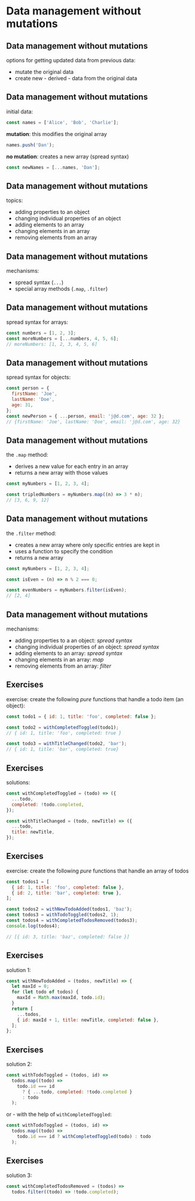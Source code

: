 # Data management without mutations

## Data management without mutations

options for getting updated data from previous data:

- mutate the original data
- create new - derived - data from the original data

## Data management without mutations

initial data:

```js
const names = ['Alice', 'Bob', 'Charlie'];
```

**mutation**: this modifies the original array

```js
names.push('Dan');
```

**no mutation**: creates a new array (spread syntax)

```js
const newNames = [...names, 'Dan'];
```

## Data management without mutations

topics:

- adding properties to an object
- changing individual properties of an object
- adding elements to an array
- changing elements in an array
- removing elements from an array

## Data management without mutations

mechanisms:

- spread syntax (`...`)
- special array methods (`.map`, `.filter`)

## Data management without mutations

spread syntax for arrays:

```js
const numbers = [1, 2, 3];
const moreNumbers = [...numbers, 4, 5, 6];
// moreNumbers: [1, 2, 3, 4, 5, 6]
```

## Data management without mutations

spread syntax for objects:

```js
const person = {
  firstName: 'Joe',
  lastName: 'Doe',
  age: 31,
};
const newPerson = { ...person, email: 'j@d.com', age: 32 };
// {firstName: 'Joe', lastName: 'Doe', email: 'j@d.com', age: 32}
```

## Data management without mutations

the `.map` method:

- derives a new value for each entry in an array
- returns a new array with those values

```js
const myNumbers = [1, 2, 3, 4];

const tripledNumbers = myNumbers.map((n) => 3 * n);
// [3, 6, 9, 12]
```

## Data management without mutations

the `.filter` method:

- creates a new array where only specific entries are kept in
- uses a function to specify the condition
- returns a new array

```js
const myNumbers = [1, 2, 3, 4];

const isEven = (n) => n % 2 === 0;

const evenNumbers = myNumbers.filter(isEven);
// [2, 4]
```

## Data management without mutations

mechanisms:

- adding properties to a an object: _spread syntax_
- changing individual properties of an object: _spread syntax_
- adding elements to an array: _spread syntax_
- changing elements in an array: _map_
- removing elements from an array: _filter_

## Exercises

exercise: create the following _pure_ functions that handle a todo item (an object):

```js
const todo1 = { id: 1, title: 'foo', completed: false };

const todo2 = withCompletedToggled(todo1);
// { id: 1, title: 'foo', completed: true }

const todo3 = withTitleChanged(todo2, 'bar');
// { id: 1, title: 'bar', completed: true}
```

## Exercises

solutions:

```js
const withCompletedToggled = (todo) => ({
  ...todo,
  completed: !todo.completed,
});
```

```js
const withTitleChanged = (todo, newTitle) => ({
  ...todo,
  title: newTitle,
});
```

## Exercises

exercise: create the following _pure_ functions that handle an array of todos

```js
const todos1 = [
  { id: 1, title: 'foo', completed: false },
  { id: 2, title: 'bar', completed: true },
];

const todos2 = withNewTodoAdded(todos1, 'baz');
const todos3 = withTodoToggled(todos2, 1);
const todos4 = withCompletedTodosRemoved(todos3);
console.log(todos4);

// [{ id: 3, title: 'baz', completed: false }]
```

## Exercises

solution 1:

```js
const withNewTodoAdded = (todos, newTitle) => {
  let maxId = 0;
  for (let todo of todos) {
    maxId = Math.max(maxId, todo.id);
  }
  return [
    ...todos,
    { id: maxId + 1, title: newTitle, completed: false },
  ];
};
```

## Exercises

solution 2:

```js
const withTodoToggled = (todos, id) =>
  todos.map((todo) =>
    todo.id === id
      ? { ...todo, completed: !todo.completed }
      : todo
  );
```

or - with the help of `withCompletedToggled`:

```js
const withTodoToggled = (todos, id) =>
  todos.map((todo) =>
    todo.id === id ? withCompletedToggled(todo) : todo
  );
```

## Exercises

solution 3:

```js
const withCompletedTodosRemoved = (todos) =>
  todos.filter((todo) => !todo.completed);
```
